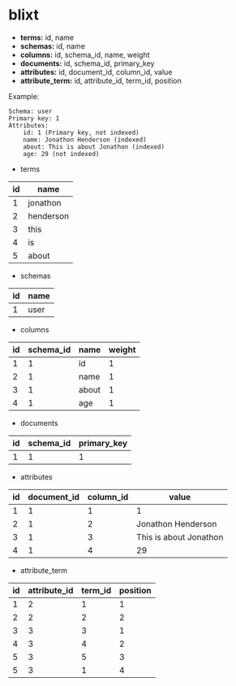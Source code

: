 # blixt

- **terms:** id, name
- **schemas:** id, name
- **columns:** id, schema_id, name, weight
- **documents:** id, schema_id, primary_key
- **attributes:** id, document_id, column_id, value
- **attribute_term:** id, attribute_id, term_id, position


Example:

    Schema: user
    Primary key: 1
    Attributes:
        id: 1 (Primary key, not indexed)
        name: Jonathon Henderson (indexed)
        about: This is about Jonathon (indexed)
        age: 29 (not indexed)

- terms

| id | name      |
|----|-----------|
| 1  | jonathon  |
| 2  | henderson |
| 3  | this      |
| 4  | is        |
| 5  | about     |

- schemas

| id | name |
|----|------|
| 1  | user |

- columns

| id | schema_id | name  | weight |
|----|-----------|-------|--------|
| 1  | 1         | id    | 1      |
| 2  | 1         | name  | 1      |
| 3  | 1         | about | 1      |
| 4  | 1         | age   | 1      |

- documents

| id | schema_id | primary_key |
|----|-----------|-------------|
| 1  | 1         | 1           |

- attributes

| id | document_id | column_id | value                  |
|----|-------------|-----------|------------------------|
| 1  | 1           | 1         | 1                      |
| 2  | 1           | 2         | Jonathon Henderson     |
| 3  | 1           | 3         | This is about Jonathon |
| 4  | 1           | 4         | 29                     |

- attribute_term

| id | attribute_id | term_id | position |
|----|--------------|---------|----------|
| 1  | 2            | 1       | 1        |
| 2  | 2            | 2       | 2        |
| 3  | 3            | 3       | 1        |
| 4  | 3            | 4       | 2        |
| 5  | 3            | 5       | 3        |
| 5  | 3            | 1       | 4        |

